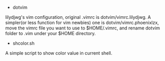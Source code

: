 * dotvim

lilydjwg's vim configuration, original .vimrc is dotvim/vimrc.lilydjwg. A simpler(or less function for vim newbies) one is dotvim/vimrc.phoenixlzx, move the vimrc file you want to use to $HOME/.vimrc, and rename dotvim folder to .vim under your $HOME directory.

* shcolor.sh

A simple script to show color value in current shell.